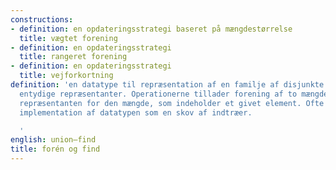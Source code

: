 ```yaml
---
constructions:
- definition: en opdateringsstrategi baseret på mængdestørrelse
  title: vægtet forening
- definition: en opdateringsstrategi
  title: rangeret forening
- definition: en opdateringsstrategi
  title: vejforkortning
definition: 'en datatype til repræsentation af en familje af disjunkte mængder, med
  entydige repræsentanter. Operationerne tillader forening af to mængder og fund af
  repræsentanten for den mængde, som indeholder et givet element. Ofte om en konkret
  implementation af datatypen som en skov af indtræer.

  '
english: union–find
title: forén og find
---
```

